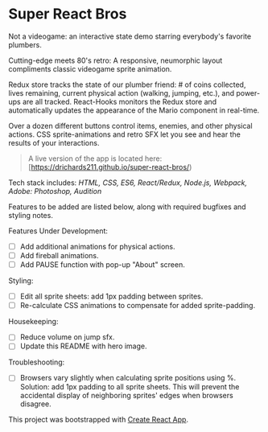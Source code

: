 # Super React Bros

Not a videogame: an interactive state demo starring everybody's favorite plumbers.

Cutting-edge meets 80's retro: A responsive, neumorphic layout compliments classic videogame sprite animation.

Redux store tracks the state of our plumber friend: # of coins collected, lives remaining, current physical action (walking, jumping, etc.), and power-ups are all tracked.
React-Hooks monitors the Redux store and automatically updates the appearance of the Mario component in real-time.

Over a dozen different buttons control items, enemies, and other physical actions. 
CSS sprite-animations and retro SFX let you see and hear the results of your interactions.

> A live version of the app is located here: [https://drichards211.github.io/super-react-bros/)

Tech stack includes: *HTML, CSS, ES6, React/Redux, Node.js, Webpack, Adobe: Photoshop, Audition*

Features to be added are listed below, along with required bugfixes and styling notes.

Features Under Development:
  * [ ] Add additional animations for physical actions.
  * [ ] Add fireball animations.
  * [ ] Add PAUSE function with pop-up "About" screen.
  
Styling:
  * [ ] Edit all sprite sheets: add 1px padding between sprites. 
  * [ ] Re-calculate CSS animations to compensate for added sprite-padding.
        
Housekeeping:
  * [ ] Reduce volume on jump sfx.
  * [ ] Update this README with hero image.
     
Troubleshooting:
  * [ ] Browsers vary slightly when calculating sprite positions using %. Solution: add 1px padding to all sprite sheets. This will prevent the accidental display of neighboring sprites' edges when browsers disagree.
  
This project was bootstrapped with [Create React App](https://github.com/facebook/create-react-app).
